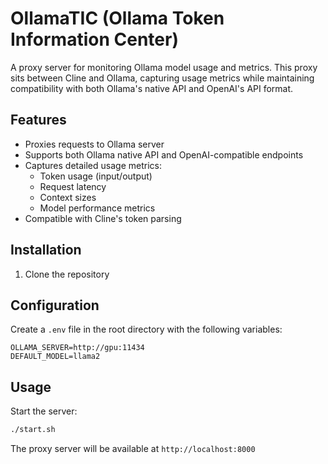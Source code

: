 # OllamaTIC (Ollama Token Information Center)

A proxy server for monitoring Ollama model usage and metrics. This proxy sits between Cline and Ollama, capturing usage metrics while maintaining compatibility with both Ollama's native API and OpenAI's API format.

## Features

- Proxies requests to Ollama server
- Supports both Ollama native API and OpenAI-compatible endpoints
- Captures detailed usage metrics:
  - Token usage (input/output)
  - Request latency
  - Context sizes
  - Model performance metrics
- Compatible with Cline's token parsing

## Installation

1. Clone the repository

## Configuration

Create a `.env` file in the root directory with the following variables:
```env
OLLAMA_SERVER=http://gpu:11434
DEFAULT_MODEL=llama2
```

## Usage

Start the server:
```bash
./start.sh
```

The proxy server will be available at `http://localhost:8000`
